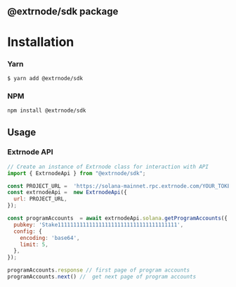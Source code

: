 ## @extrnode/sdk package

# Installation

### Yarn

`$ yarn add @extrnode/sdk`

### NPM

`npm install @extrnode/sdk`

## Usage

### Extrnode API

```js
// Create an instance of Extrnode class for interaction with API
import { ExtrnodeApi } from "@extrnode/sdk";

const PROJECT_URL =  'https://solana-mainnet.rpc.extrnode.com/YOUR_TOKEN';
const extrnodeApi =  new ExtrnodeApi({
  url: PROJECT_URL,
});

const programAccounts  = await extrnodeApi.solana.getProgramAccounts({
  pubkey: 'Stake11111111111111111111111111111111111111',
  config: {
    encoding: 'base64',
    limit: 5,
  },
});

programAccounts.response // first page of program accounts
programAccounts.next() //  get next page of program accounts
```
